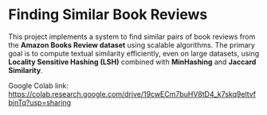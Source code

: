 # Finding Similar Book Reviews
This project implements a system to find similar pairs of book reviews from the **Amazon Books Review dataset** using scalable algorithms. The primary goal is to compute textual similarity efficiently, even on large datasets, using **Locality Sensitive Hashing (LSH)** combined with **MinHashing** and **Jaccard Similarity**.

Google Colab link: https://colab.research.google.com/drive/19cwECm7buHV8tD4_k7skq9eltvfbjnTq?usp=sharing
